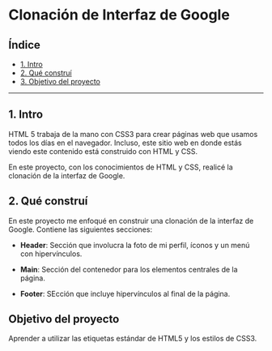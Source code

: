 # Clonación de Interfaz de Google

## Índice

* [1. Intro](https://github.com/AndreaAvi/clonInterfazGoogle/blob/main/README.md#1-intro)
* [2. Qué construí](https://github.com/AndreaAvi/clonInterfazGoogle/blob/main/README.md#2-qu%C3%A9-constru%C3%AD)
* [3. Objetivo del proyecto](https://github.com/AndreaAvi/clonInterfazGoogle/blob/main/README.md#objetivo-del-proyecto)

****

## 1. Intro
HTML 5 trabaja de la mano con CSS3 para crear páginas web que usamos todos los días en el navegador. Incluso, este sitio web en donde estás viendo este contenido está construido con HTML y CSS.

En este proyecto, con los conocimientos de HTML y CSS, realicé la clonación de la interfaz de Google.

## 2. Qué construí
En este proyecto me enfoqué en construir una clonación de la interfaz de Google. Contiene las siguientes secciones: 

* **Header**: Sección que involucra la foto de mi perfil, íconos y un menú con hipervínculos.

* **Main**: Sección del contenedor para los elementos centrales de la página.

* **Footer**: SEcción que incluye hipervínculos al final de la página.

## Objetivo del proyecto
Aprender a utilizar las etiquetas estándar de HTML5 y los estilos de CSS3.
